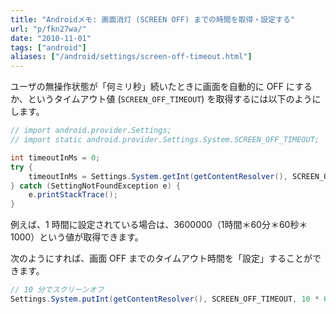 ```yaml
---
title: "Androidメモ: 画面消灯 (SCREEN OFF) までの時間を取得・設定する"
url: "p/fkn27wa/"
date: "2010-11-01"
tags: ["android"]
aliases: ["/android/settings/screen-off-timeout.html"]
---
```


ユーザの無操作状態が「何ミリ秒」続いたときに画面を自動的に OFF にするか、というタイムアウト値 (`SCREEN_OFF_TIMEOUT`) を取得するには以下のようにします。

```java
// import android.provider.Settings;
// import static android.provider.Settings.System.SCREEN_OFF_TIMEOUT;

int timeoutInMs = 0;
try {
    timeoutInMs = Settings.System.getInt(getContentResolver(), SCREEN_OFF_TIMEOUT);
} catch (SettingNotFoundException e) {
    e.printStackTrace();
}
```

例えば、1 時間に設定されている場合は、3600000（1時間＊60分＊60秒＊1000）という値が取得できます。

次のようにすれば、画面 OFF までのタイムアウト時間を「設定」することができます。

```java
// 10 分でスクリーンオフ
Settings.System.putInt(getContentResolver(), SCREEN_OFF_TIMEOUT, 10 * 60 * 1000);
```

